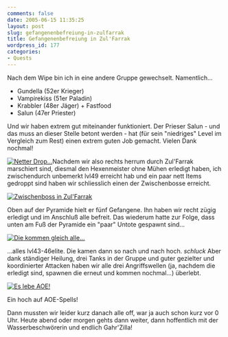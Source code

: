 ```yaml
---
comments: false
date: 2005-06-15 11:35:25
layout: post
slug: gefangenenbefreiung-in-zulfarrak
title: Gefangenenbefreiung in Zul'Farrak
wordpress_id: 177
categories:
- Quests
---
```


Nach dem Wipe bin ich in eine andere Gruppe gewechselt. Namentlich...



  * Gundella (52er Krieger)
  * Vampirekiss (51er Paladin)
  * Krabbler (48er Jäger) + Fastfood
  * Salun (47er Priester)


Und wir haben extrem gut miteinander funktioniert. Der Prieser Salun - und das muss an dieser Stelle betont werden - hat (für sein "niedriges" Level im Vergleich zum Rest) einen extrem guten Job gemacht. Vielen Dank nochmal!

[![Netter Drop...](http://photos17.flickr.com/19471742_7bdf43c641_o.jpg)](http://www.flickr.com/photos/walsweer/19471742/)Nachdem wir also rechts herrum durch Zul'Farrak marschiert sind, diesmal den Hexenmeister ohne Mühen erledigt haben, ich zwischendurch unbemerkt lvl49 erreicht hab und ein paar nett Items gedroppt sind haben wir schliesslich einen der Zwischenbosse erreicht.  




[![Zwischenboss in Zul'Farrak](http://photos17.flickr.com/19471739_9765c9b95c.jpg)](http://www.flickr.com/photos/walsweer/19471739/)

Oben auf der Pyramide hielt er fünf Gefangene. Ihn haben wir recht zügig erledigt und im Anschluß alle befreit. Das wiederum hatte zur Folge, dass unten am Fuß der Pyramide ein "paar" Untote gespawnt sind...

[![Die kommen gleich alle...](http://photos13.flickr.com/19471749_ffb3334a1d.jpg)](http://www.flickr.com/photos/walsweer/19471749/)

...alles lvl43-46elite. Die kamen dann so nach und nach hoch. *schluck* Aber dank ständiger Heilung, drei Tanks in der Gruppe und guter gezielter und koordinierter Attacken haben wir alle drei Angriffswellen (ja, nachdem die erledigt sind, spawnen die erneut und kommen nochmal...) überlebt.

[![Es lebe AOE!](http://photos16.flickr.com/19471754_7b1d8da163.jpg)](http://www.flickr.com/photos/walsweer/19471754/)

Ein hoch auf AOE-Spells!

Dann mussten wir leider kurz danach alle off, war ja auch schon kurz vor 0 Uhr. Heute abend oder morgen gehts dann weiter, dann hoffentlich mit der Wasserbeschwörerin und endlich Gahr'Zilla!
